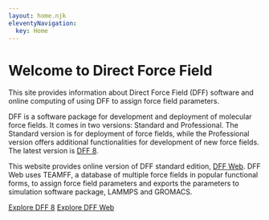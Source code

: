 ```yaml
---
layout: home.njk
eleventyNavigation:
  key: Home
---
```


# Welcome to Direct Force Field

This site provides information about Direct Force Field (DFF) software and online computing of using DFF to assign force field parameters.

DFF is a software package for development and deployment of molecular force fields. It comes in two versions: Standard and Professional. The Standard version is for deployment of force fields, while the Professional version offers additional functionalities for development of new force fields. The latest version is [DFF 8](./desktop).

This website provides online version of DFF standard edition, [DFF Web](./web). DFF Web uses TEAMFF, a database of multiple force fields in popular functional forms, to assign force field parameters and exports the parameters to simulation software package, LAMMPS and GROMACS.

<div class="c-action-links">
<a href="./desktop">Explore DFF 8</a>
<a href="./web">Explore DFF Web</a>
</div>
